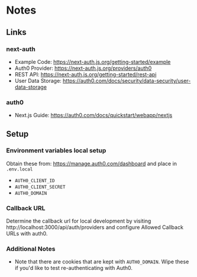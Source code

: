 # Notes

## Links

### next-auth

- Example Code: https://next-auth.js.org/getting-started/example
- Auth0 Provider: https://next-auth.js.org/providers/auth0
- REST API: https://next-auth.js.org/getting-started/rest-api
- User Data Storage: https://auth0.com/docs/security/data-security/user-data-storage

### auth0

- Next.js Guide: https://auth0.com/docs/quickstart/webapp/nextjs

## Setup

### Environment variables local setup

Obtain these from: https://manage.auth0.com/dashboard and place in `.env.local`

- `AUTH0_CLIENT_ID`
- `AUTH0_CLIENT_SECRET`
- `AUTH0_DOMAIN`

### Callback URL

Determine the callback url for local development by visiting http://localhost:3000/api/auth/providers and configure Allowed Callback URLs with auth0.

### Additional Notes

- Note that there are cookies that are kept with `AUTH0_DOMAIN`. Wipe these if you'd like to test re-authenticating with Auth0.
